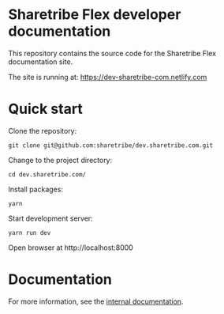 # Sharetribe Flex developer documentation

This repository contains the source code for the Sharetribe Flex
documentation site.

The site is running at: https://dev-sharetribe-com.netlify.com

# Quick start

Clone the repository:

    git clone git@github.com:sharetribe/dev.sharetribe.com.git

Change to the project directory:

    cd dev.sharetribe.com/

Install packages:

    yarn

Start development server:

    yarn run dev

Open browser at http://localhost:8000

# Documentation

For more information, see the [internal documentation](docs/README.md).
